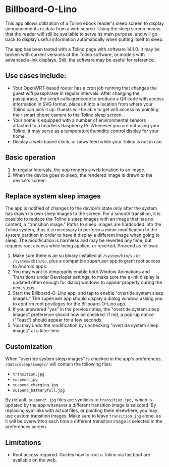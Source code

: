 # Billboard-O-Lino
This app allows utilization of a Tolino ebook reader's sleep screen to display announcements or data from a web source.
Using the sleep screen means that the reader will still be available to serve its main purpose, and will go back to display 
useful information automatically when putting itself to sleep.

The app has been tested with a Tolino page with software 14.1.0.
It may be broken with current versions of the Tolino software, or models with advanced e-ink displays.
Still, the software may be useful for reference.

## Use cases include:
* Your OpenWRT-based router has a cron job running that changes the guest wifi passphrase in regular intervals.
After changing the passphrase, the script calls qrencode to produce a QR code with access information in SVG format,
places it into a location from where your Tolino can pick it up. Guests will be able to get wifi access by pointing 
their smart phone camera to the Tolino sleep screen.
* Your home is equipped with a number of environmental sensors attached to a headless Raspberry Pi.
Whenever you are not using your Tolino, it may serve as a temperature/humidity control display for your home.
* Display a web-based clock, or news feed while your Tolino is not in use.

## Basic operation
1. In regular intervals, the app renders a web location to an image.
2. When the device goes to sleep, the rendered image is drawn to the device's screen.

## Replace system sleep images
The app is notified of changes to the device's state only after the system has drawn its own sleep images to the screen.
For a smooth transition, it is possible to replace the Tolino's sleep images with an image that has no content, a
"transition image."
Paths to sleep images are hardcoded into the Tolino system, thus it is necessary to perform a minor modification to the 
system partition in order to have it display a different image when going to sleep.
The modification is harmless and may be reverted any time, but requires root access while being applied, or reverted.
Proceed as follows:
1. Make sure there is an su binary installed at `/system/bin/su` or `/system/xbin/su`, plus a compatible superuser app to grant
root access to Android apps.
2. You may want to temporarily enable both Window Animations and Transitions under Developer settings, to make sure the e-ink
display is updated often enough for dialog windows to appear properly during the next steps.
4. Start the Billboard-O-Lino app, and tap to enable "override system sleep images." The superuser app should display a dialog window,
asking you to confirm root privileges for the Billboard-O-Lino app.
5. If you answered "yes" in the previous step, the "override system sleep images" preference should now be checked.
If not, a pop-up notice ("Toast") should appear for a few seconds.
6. You may undo the modification by unchecking "override system sleep images" at a later time.

## Customization
When "override system sleep images" is checked in the app's preferences, `/data/sleep/images/` will contain the following files:
* `transition.jpg`
* `suspend.jpg`
* `suspend_charging.jpg`
* `suspend_batteryfull.jpg`

By default, `suspend*.jpg` files are symlinks to `transition.jpg,` which is updated by
the app whenever a different transition image is selected.
By replacing symlinks with actual files, or pointing them elsewhere, you may use custom transition images.
Make sure to leave `transition.jpg` alone, as it will be overwritten each time
a different transition image is selected in the preferences screen.

## Limitations
* Root access required. Guides how to root a Tolino via fastboot are available on the web.
